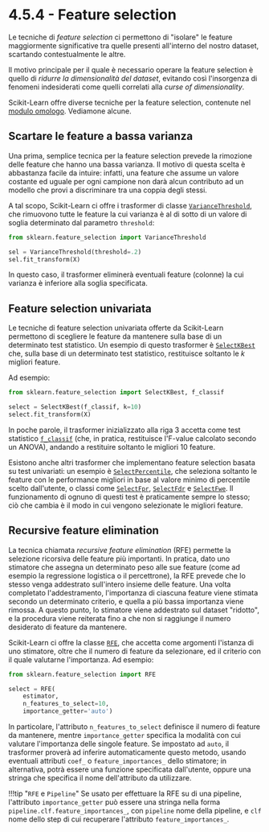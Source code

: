 # 4.5.4 - Feature selection

Le tecniche di *feature selection* ci permettono di "isolare" le feature maggiormente significative tra quelle presenti all'interno del nostro dataset, scartando contestualmente le altre.

Il motivo principale per il quale è necessario operare la feature selection è quello di *ridurre la dimensionalità del dataset*, evitando così l'insorgenza di fenomeni indesiderati come quelli correlati alla *curse of dimensionality*.

Scikit-Learn offre diverse tecniche per la feature selection, contenute nel [modulo omologo](https://scikit-learn.org/stable/modules/classes.html#module-sklearn.feature_selection). Vediamone alcune.

## Scartare le feature a bassa varianza

Una prima, semplice tecnica per la feature selection prevede la rimozione delle feature che hanno una bassa varianza. Il motivo di questa scelta è abbastanza facile da intuire: infatti, una feature che assume un valore costante ed uguale per ogni campione non darà alcun contributo ad un modello che provi a discriminare tra una coppia degli stessi.

A tal scopo, Scikit-Learn ci offre i trasformer di classe [`VarianceThreshold`](https://scikit-learn.org/stable/modules/generated/sklearn.feature_selection.VarianceThreshold.html#sklearn.feature_selection.VarianceThreshold), che rimuovono tutte le feature la cui varianza è al di sotto di un valore di soglia determinato dal parametro `threshold`:

```py
from sklearn.feature_selection import VarianceThreshold

sel = VarianceThreshold(threshold=.2)
sel.fit_transform(X)
```

In questo caso, il trasformer eliminerà eventuali feature (colonne) la cui varianza è inferiore alla soglia specificata.

## Feature selection univariata

Le tecniche di feature selection univariata offerte da Scikit-Learn permettono di scegliere le feature da mantenere sulla base di un determinato test statistico. Un esempio di questo trasformer è [`SelectKBest`](https://scikit-learn.org/stable/modules/generated/sklearn.feature_selection.SelectKBest.html#sklearn.feature_selection.SelectKBest) che, sulla base di un determinato test statistico, restituisce soltanto le $k$ migliori feature.

Ad esempio:

```py linenums="1"
from sklearn.feature_selection import SelectKBest, f_classif

select = SelectKBest(f_classif, k=10)
select.fit_transform(X)
```

In poche parole, il trasformer inizializzato alla riga 3 accetta come test statistico [`f_classif`](https://scikit-learn.org/stable/modules/generated/sklearn.feature_selection.f_classif.html#sklearn.feature_selection.f_classif) (che, in pratica, restituisce l'F-value calcolato secondo un ANOVA), andando a restituire soltanto le migliori $10$ feature.

Esistono anche altri trasformer che implementano feature selection basata su test univariati: un esempio è [`SelectPercentile`](https://scikit-learn.org/stable/modules/generated/sklearn.feature_selection.SelectPercentile.html#sklearn.feature_selection.SelectPercentile), che seleziona soltanto le feature con le performance migliori in base al valore minimo di percentile scelto dall'utente, o classi come [`SelectFpr`](https://scikit-learn.org/stable/modules/generated/sklearn.feature_selection.SelectFpr.html#sklearn.feature_selection.SelectFpr), [`SelectFdr`](https://scikit-learn.org/stable/modules/generated/sklearn.feature_selection.SelectFdr.html#sklearn.feature_selection.SelectFdr) e [`SelectFwe`](https://scikit-learn.org/stable/modules/generated/sklearn.feature_selection.SelectFwe.html#sklearn.feature_selection.SelectFwe). Il funzionamento di ognuno di questi test è praticamente sempre lo stesso; ciò che cambia è il modo in cui vengono selezionate le migliori feature.

## Recursive feature elimination

La tecnica chiamata *recursive feature elimination* (RFE) permette la selezione ricorsiva delle feature più importanti. In pratica, dato uno stimatore che assegna un determinato peso alle sue feature (come ad esempio la regressione logistica o il percettrone), la RFE prevede che lo stesso venga addestrato sull'intero insieme delle feature. Una volta completato l'addestramento, l'importanza di ciascuna feature viene stimata secondo un determinato criterio, e quella a più bassa importanza viene rimossa. A questo punto, lo stimatore viene addestrato sul dataset "ridotto", e la procedura viene reiterata fino a che non si raggiunge il numero desiderato di feature da mantenere.

Scikit-Learn ci offre la classe [`RFE`](https://scikit-learn.org/stable/modules/generated/sklearn.feature_selection.RFE.html#sklearn.feature_selection.RFE), che accetta come argomenti l'istanza di uno stimatore, oltre che il numero di feature da selezionare, ed il criterio con il quale valutarne l'importanza. Ad esempio:

```py linenums="1"
from sklearn.feature_selection import RFE

select = RFE(
    estimator,
    n_features_to_select=10,
    importance_getter='auto')
```

In particolare, l'attributo `n_features_to_select` definisce il numero di feature da mantenere, mentre `importance_getter` specifica la modalità con cui valutare l'importanza delle singole feature. Se impostato ad `auto`, il trasformer proverà ad inferire automaticamente questo metodo, usando eventuali attributi `coef_` o `feature_importances_` dello stimatore; in alternativa, potrà essere una funzione specificata dall'utente, oppure una stringa che specifica il nome dell'attributo da utilizzare.

!!!tip "`RFE` e `Pipeline`"
    Se usato per effettuare la RFE su di una pipeline, l'attributo `importance_getter` può essere una stringa nella forma `pipeline.clf.feature_importances_`, con `pipeline` nome della pipeline, e `clf` nome dello step di cui recuperare l'attributo `feature_importances_`.
